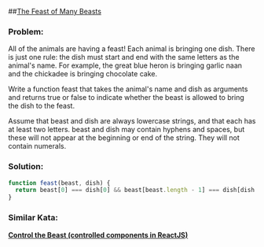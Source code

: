 ##[The Feast of Many Beasts](https://www.codewars.com/kata/5aa736a455f906981800360d/solutions/javascript)

### Problem:

All of the animals are having a feast! Each animal is bringing one dish. There is just one rule: the dish must start and end with the same letters as the animal's name. For example, the great blue heron is bringing garlic naan and the chickadee is bringing chocolate cake.

Write a function feast that takes the animal's name and dish as arguments and returns true or false to indicate whether the beast is allowed to bring the dish to the feast.

Assume that beast and dish are always lowercase strings, and that each has at least two letters. beast and dish may contain hyphens and spaces, but these will not appear at the beginning or end of the string. They will not contain numerals.

### Solution:

```javascript
function feast(beast, dish) {
  return beast[0] === dish[0] && beast[beast.length - 1] === dish[dish.length - 1]
}
```

### Similar Kata:

**[Control the Beast (controlled components in ReactJS)](https://www.codewars.com/kata/5a831574373c2e48cf00000d)**

